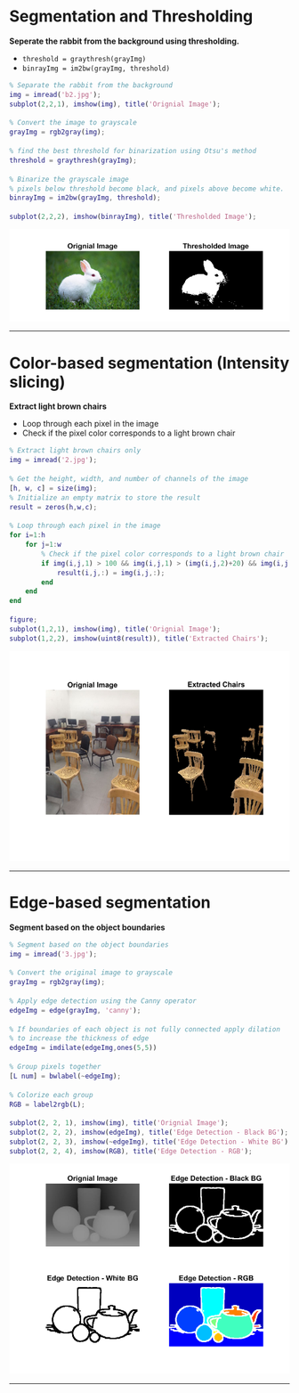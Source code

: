 # Segmentation and Thresholding

**Seperate the rabbit from the background using thresholding.**

- `threshold = graythresh(grayImg)`
- `binrayImg = im2bw(grayImg, threshold)`

```matlab
% Separate the rabbit from the background
img = imread('b2.jpg');
subplot(2,2,1), imshow(img), title('Orignial Image');

% Convert the image to grayscale
grayImg = rgb2gray(img);

% find the best threshold for binarization using Otsu's method
threshold = graythresh(grayImg);

% Binarize the grayscale image
% pixels below threshold become black, and pixels above become white.
binrayImg = im2bw(grayImg, threshold);

subplot(2,2,2), imshow(binrayImg), title('Thresholded Image');
```

![Segmentation and Thresholding](outputs/output.png)

-------------------------------------------------------------

# Color-based segmentation (Intensity slicing)

**Extract light brown chairs**

- Loop through each pixel in the image
- Check if the pixel color corresponds to a light brown chair

```matlab
% Extract light brown chairs only
img = imread('2.jpg');

% Get the height, width, and number of channels of the image
[h, w, c] = size(img);
% Initialize an empty matrix to store the result
result = zeros(h,w,c);

% Loop through each pixel in the image
for i=1:h
    for j=1:w
        % Check if the pixel color corresponds to a light brown chair
        if img(i,j,1) > 100 && img(i,j,1) > (img(i,j,2)+20) && img(i,j,2) > (img(i,j,3)+20)
            result(i,j,:) = img(i,j,:);
        end
    end
end

figure;
subplot(1,2,1), imshow(img), title('Orignial Image');
subplot(1,2,2), imshow(uint8(result)), title('Extracted Chairs');
```

![Color-based segmentation](outputs/output1.png)

-------------------------------------------------------------

# Edge-based segmentation

**Segment based on the object boundaries**

````matlab
% Segment based on the object boundaries
img = imread('3.jpg');

% Convert the original image to grayscale
grayImg = rgb2gray(img);

% Apply edge detection using the Canny operator
edgeImg = edge(grayImg, 'canny');

% If boundaries of each object is not fully connected apply dilation
% to increase the thickness of edge
edgeImg = imdilate(edgeImg,ones(5,5))

% Group pixels together
[L num] = bwlabel(~edgeImg);

% Colorize each group
RGB = label2rgb(L);

subplot(2, 2, 1), imshow(img), title('Orignial Image');
subplot(2, 2, 2), imshow(edgeImg), title('Edge Detection - Black BG');
subplot(2, 2, 3), imshow(~edgeImg), title('Edge Detection - White BG');
subplot(2, 2, 4), imshow(RGB), title('Edge Detection - RGB');
````

![Edge-based segmentation](outputs/output2.png)

-------------------------------------------------------------
